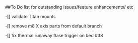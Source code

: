 ##To Do list for outstanding issues/feature enhancements/ etc

-[] validate Titan mounts

-[] remove m8 X axis parts from default branch

-[] fix thermal runaway flase trigger on bed #38

